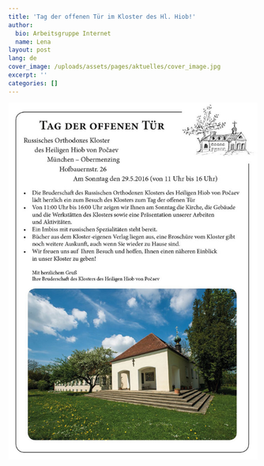 ```yaml
---
title: 'Tag der offenen Tür im Kloster des Hl. Hiob!'
author:
  bio: Arbeitsgruppe Internet
  name: Lena
layout: post
lang: de
cover_image: /uploads/assets/pages/aktuelles/cover_image.jpg
excerpt: ''
categories: []
---
```

![Einladung zum Tag der offenen Tür](/uploads/media/2016/27265117955_8103ca6687_b.jpg)
